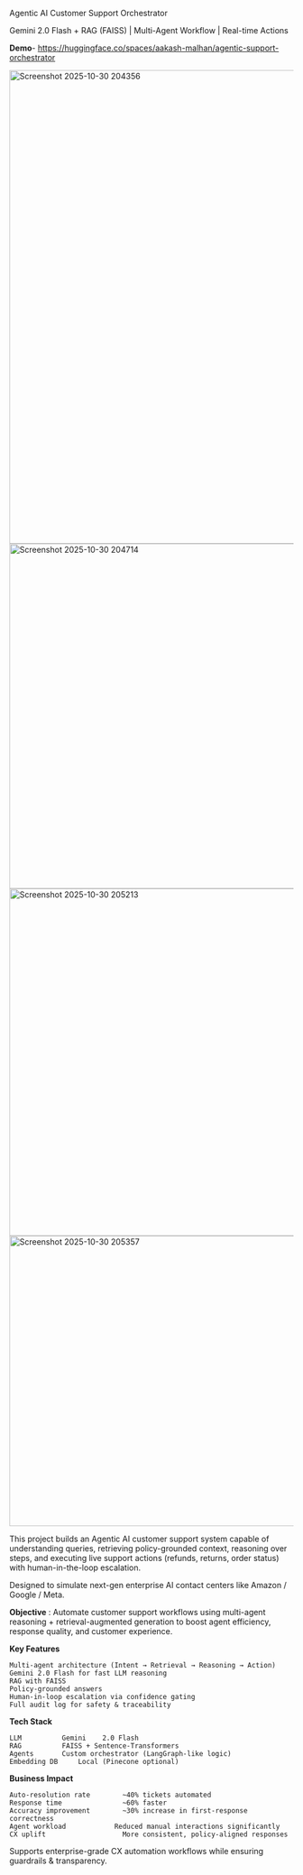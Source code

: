 Agentic AI Customer Support Orchestrator

Gemini 2.0 Flash + RAG (FAISS) | Multi-Agent Workflow | Real-time Actions

**Demo**- https://huggingface.co/spaces/aakash-malhan/agentic-support-orchestrator

<img width="1886" height="840" alt="Screenshot 2025-10-30 204356" src="https://github.com/user-attachments/assets/c4bee654-3965-40cc-a038-486d1e71dd6c" />
<img width="1784" height="612" alt="Screenshot 2025-10-30 204714" src="https://github.com/user-attachments/assets/3bd40cc7-f79b-43c1-a6e1-3cab35509ec2" />
<img width="1790" height="616" alt="Screenshot 2025-10-30 205213" src="https://github.com/user-attachments/assets/6cf0d5f2-874f-49e7-98bc-fea9b9c4abae" />
<img width="1782" height="515" alt="Screenshot 2025-10-30 205357" src="https://github.com/user-attachments/assets/aa654f26-4e5f-4ca0-a80c-7fbb16ddd210" />


This project builds an Agentic AI customer support system capable of understanding queries, retrieving policy-grounded context, reasoning over steps, and executing live support actions (refunds, returns, order status) with human-in-the-loop escalation.

Designed to simulate next-gen enterprise AI contact centers like Amazon / Google / Meta.

**Objective** : Automate customer support workflows using multi-agent reasoning + retrieval-augmented generation to boost agent efficiency, response quality, and customer experience.


**Key Features**

    Multi-agent architecture (Intent → Retrieval → Reasoning → Action)
    Gemini 2.0 Flash for fast LLM reasoning
    RAG with FAISS 
    Policy-grounded answers
    Human-in-loop escalation via confidence gating
    Full audit log for safety & traceability
    

**Tech Stack**

    LLM          Gemini    2.0 Flash
    RAG          FAISS + Sentence-Transformers
    Agents       Custom orchestrator (LangGraph-like logic)
    Embedding DB	 Local (Pinecone optional)


**Business Impact**
    
    Auto-resolution rate	    ~40% tickets automated
    Response time	            ~60% faster
    Accuracy improvement    	~30% increase in first-response correctness
    Agent workload	          Reduced manual interactions significantly
    CX uplift               	More consistent, policy-aligned responses
    

Supports enterprise-grade CX automation workflows while ensuring guardrails & transparency.
